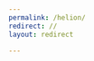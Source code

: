 ```yaml
---
permalink: /helion/
redirect: //
layout: redirect

---
```

<!--PUBLISHED-->


<!--
http://docs.hpcloud.com/helion was just throwing a 404, made it redirect to the main index page instead.
-->

